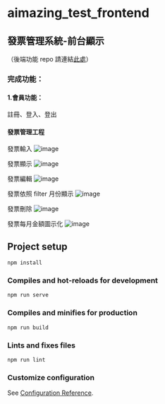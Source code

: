 # aimazing_test_frontend

## 發票管理系統-前台顯示

（後端功能 repo 請連結[此處](https://github.com/LiDingYu0510/receipt_-management_backend)）

### 完成功能：

#### 1.會員功能：

註冊、登入、登出

#### 發票管理工程

發票輸入
![image](https://i.imgur.com/9xWvvDT.png)

發票顯示
![image](https://i.imgur.com/DZHmTtW.png)

發票編輯
![image](https://i.imgur.com/fTFHs4E.png)

發票依照 filter 月份顯示
![image](https://i.imgur.com/MUi0Q2T.png)

發票刪除
![image](https://i.imgur.com/Sz9IDcI.png)

發票每月金額圖示化
![image](https://i.imgur.com/wFGk9q3.png)

## Project setup

```
npm install
```

### Compiles and hot-reloads for development

```
npm run serve
```

### Compiles and minifies for production

```
npm run build
```

### Lints and fixes files

```
npm run lint
```

### Customize configuration

See [Configuration Reference](https://cli.vuejs.org/config/).
